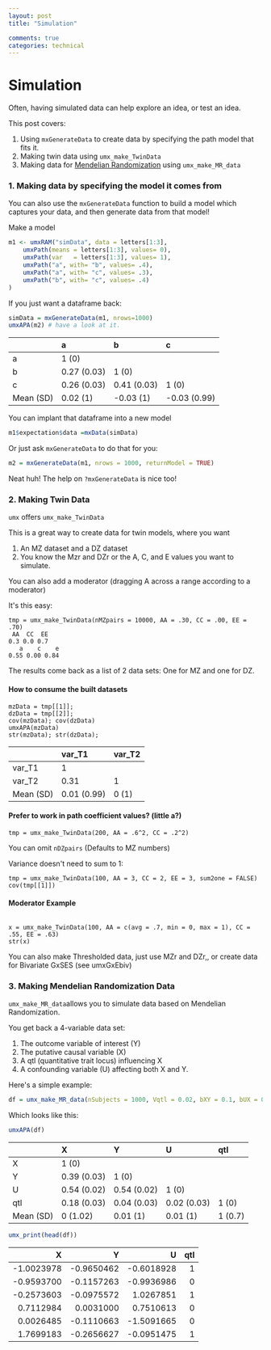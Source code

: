 ```yaml
---
layout: post
title: "Simulation"

comments: true
categories: technical
---
```


<a name="top"></a>

# Simulation

Often, having simulated data can help explore an idea, or test an idea.

This post covers:

1. Using `mxGenerateData` to create data by specifying the path model that fits it.
2. Making twin data using `umx_make_TwinData`
3. Making  data for [Mendelian Randomization](https://en.wikipedia.org/wiki/Mendelian_randomization) using `umx_make_MR_data`

### 1. Making data by specifying the model it comes from

You can also use the `mxGenerateData` function to build a model which captures your data, and then generate data from that model!

Make a model

```r
m1 <- umxRAM("simData", data = letters[1:3],
	umxPath(means = letters[1:3], values= 0),
	umxPath(var   = letters[1:3], values= 1),
	umxPath("a", with= "b", values= .4),
	umxPath("a", with= "c", values= .3),
	umxPath("b", with= "c", values= .4)
)
```

If you just want a dataframe back:

```r
simData = mxGenerateData(m1, nrows=1000)
umxAPA(m2) # have a look at it.
```


|          |a           |b           |c            |
|:---------|:-----------|:-----------|:------------|
|a         |1 (0)       |            |             |
|b         |0.27 (0.03) |1 (0)       |             |
|c         |0.26 (0.03) |0.41 (0.03) |1 (0)        |
|Mean (SD) |0.02 (1)    |-0.03 (1)   |-0.03 (0.99) |


You can implant that dataframe into a new model

```r
m1$expectation$data =mxData(simData)
```

Or just ask `mxGenerateData` to do that for you:

```r
m2 = mxGenerateData(m1, nrows = 1000, returnModel = TRUE)
```

Neat huh! The help on `?mxGenerateData` is nice too!

### 2. Making Twin Data

`umx` offers `umx_make_TwinData`

This is a great way to create data for twin models, where you want

1. An MZ dataset and a DZ dataset
2. You know the Mzr and DZr or the A, C, and E values you want to simulate.

You can also add a moderator (dragging A across a range according to a moderator)

It's this easy:

```splus    
tmp = umx_make_TwinData(nMZpairs = 10000, AA = .30, CC = .00, EE = .70)
 AA  CC  EE 
0.3 0.0 0.7 
   a    c    e 
0.55 0.00 0.84 
```
The results come back as a list of 2 data sets: One for MZ and one for DZ.

#### How to consume the built datasets

```splus
mzData = tmp[[1]];
dzData = tmp[[2]];
cov(mzData); cov(dzData)
umxAPA(mzData)
str(mzData); str(dzData);     
```

|          |var_T1      |var_T2 |
|:---------|:-----------|:------|
|var_T1    |1           |       |
|var_T2    |0.31        |1      |
|Mean (SD) |0.01 (0.99) |0 (1)  |


####  Prefer to work in path coefficient values? (little a?)

```splus    
tmp = umx_make_TwinData(200, AA = .6^2, CC = .2^2)
```
You can omit `nDZpairs` (Defaults to MZ numbers)

Variance doesn't need to sum to 1:

```splus
tmp = umx_make_TwinData(100, AA = 3, CC = 2, EE = 3, sum2one = FALSE) 
cov(tmp[[1]])

```    

#### Moderator Example

```splus
    
x = umx_make_TwinData(100, AA = c(avg = .7, min = 0, max = 1), CC = .55, EE = .63)
str(x)
```
You can also make Thresholded data, just use MZr and DZr,, or create data for Bivariate GxSES  (see umxGxEbiv)


### 3. Making Mendelian Randomization Data

`umx_make_MR_data`allows you to simulate data based on Mendelian Randomization.

You get back a 4-variable data set: 

1. The outcome variable of interest (Y)
2. The putative causal variable (X)
3. A qtl (quantitative trait locus) influencing X
4. A confounding variable (U) affecting both X and Y.

Here's a simple example:
  
```r
df = umx_make_MR_data(nSubjects = 1000, Vqtl = 0.02, bXY = 0.1, bUX = 0.5, bUY = 0.5, pQTL = 0.5, seed = 123)
```

Which looks like this:

```r
umxAPA(df)
```

|          |X           |Y           |U           |qtl     |
|:---------|:-----------|:-----------|:-----------|:-------|
|X         |1 (0)       |            |            |        |
|Y         |0.39 (0.03) |1 (0)       |            |        |
|U         |0.54 (0.02) |0.54 (0.02) |1 (0)       |        |
|qtl       |0.18 (0.03) |0.04 (0.03) |0.02 (0.03) |1 (0)   |
|Mean (SD) |0 (1.02)    |0.01 (1)    |0.01 (1)    |1 (0.7) |

```r
umx_print(head(df))
```

|          X|          Y|          U| qtl|
|----------:|----------:|----------:|---:|
| -1.0023978| -0.9650462| -0.6018928|   1|
| -0.9593700| -0.1157263| -0.9936986|   0|
| -0.2573603| -0.0975572|  1.0267851|   1|
|  0.7112984|  0.0031000|  0.7510613|   0|
|  0.0026485| -0.1110663| -1.5091665|   0|
|  1.7699183| -0.2656627| -0.0951475|   1|
